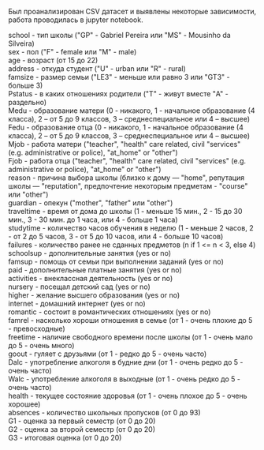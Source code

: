 Был проанализирован CSV датасет и выявлены некоторые зависимости, работа проводилась в jupyter notebook.

school - тип школы ("GP" - Gabriel Pereira или "MS" - Mousinho da Silveira)\
sex - пол ("F" - female или "M" - male)\
age - возраст (от 15 до 22)\
address - откуда студент ("U" - urban или "R" - rural)\
famsize - размер семьи ("LE3" - меньше или равно 3 или "GT3" - больше 3)\
Pstatus - в каких отношениях родители ("T" - живут вместе "A" - раздельно)\
Medu - образование матери (0 - никакого, 1 - начальное образование (4 класса), 2 – от 5 до 9 классов, 3 – среднеспециальное или 4 – высшее)\
Fedu - образование отца (0 - никакого, 1 - начальное образование (4 класса), 2 – от 5 до 9 классов, 3 – среднеспециальное или 4 – высшее)\
Mjob - работа матери ("teacher", "health" care related, civil "services" (e.g. administrative or police), "at_home" or "other")\
Fjob - работа отца ("teacher", "health" care related, civil "services" (e.g. administrative or police), "at_home" or "other")\
reason - причина выбора школы (близко к дому — "home", репутация школы — "reputation", предпочтение некоторым предметам - "course" или "other")\
guardian - опекун ("mother", "father" или "other")\
traveltime - время от дома до школы (1 - меньше 15 мин., 2 - 15 до 30 мин., 3 - 30 мин. до 1 часа, или 4 - больше 1 часа)\
studytime - количество часов обучения в неделю (1 - меньше 2 часов, 2 - от 2 до 5 часов, 3 - от 5 до 10 часов, или 4 - больше 10 часов)\
failures - количество ранее не сданных предметов (n if 1 <= n < 3, else 4)\
schoolsup - дополнительные занятия (yes or no)\
famsup - помощь от семьи при выполнении заданий (yes or no)\
paid - дополнительные платные занятия (yes or no)\
activities - внеклассная деятельность (yes or no)\
nursery - посещал детский сад (yes or no)\
higher - желание высшего образования (yes or no)\
internet - домашний интернет (yes or no)\
romantic - состоит в романтических отношениях (yes or no)\
famrel - насколько хороши отношения в семье (от 1 - очень плохие до 5 - превосходные)\
freetime - наличие свободного времени после школы (от 1 - очень мало до 5 - очень много)\
goout - гуляет с друзьями (от 1 - редко до 5 - очень часто)\
Dalc - употребление алкоголя в будние дни (от 1 - очень редко до 5 - очень часто)\
Walc - употребление алкоголя в выходные (от 1 - очень редко до 5 - очень часто)\
health - текущее состояние здоровья (от 1 - очень плохое до 5 - очень хорошее)\
absences - количество школьных пропусков (от 0 до 93)\
G1 - оценка за первый семестр (от 0 до 20)\
G2 - оценка за второй семестр (от 0 до 20)\
G3 - итоговая оценка (от 0 до 20)
